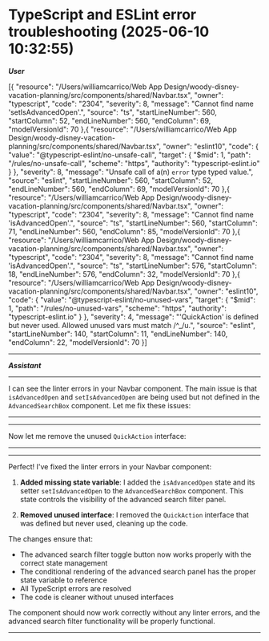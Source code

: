 <!-- Generated by SpecStory -->

# TypeScript and ESLint error troubleshooting (2025-06-10 10:32:55)

_**User**_

[{
	"resource": "/Users/williamcarrico/Web App Design/woody-disney-vacation-planning/src/components/shared/Navbar.tsx",
	"owner": "typescript",
	"code": "2304",
	"severity": 8,
	"message": "Cannot find name 'setIsAdvancedOpen'.",
	"source": "ts",
	"startLineNumber": 560,
	"startColumn": 52,
	"endLineNumber": 560,
	"endColumn": 69,
	"modelVersionId": 70
},{
	"resource": "/Users/williamcarrico/Web App Design/woody-disney-vacation-planning/src/components/shared/Navbar.tsx",
	"owner": "eslint10",
	"code": {
		"value": "@typescript-eslint/no-unsafe-call",
		"target": {
			"$mid": 1,
			"path": "/rules/no-unsafe-call",
			"scheme": "https",
			"authority": "typescript-eslint.io"
		}
	},
	"severity": 8,
	"message": "Unsafe call of a(n) `error` type typed value.",
	"source": "eslint",
	"startLineNumber": 560,
	"startColumn": 52,
	"endLineNumber": 560,
	"endColumn": 69,
	"modelVersionId": 70
},{
	"resource": "/Users/williamcarrico/Web App Design/woody-disney-vacation-planning/src/components/shared/Navbar.tsx",
	"owner": "typescript",
	"code": "2304",
	"severity": 8,
	"message": "Cannot find name 'isAdvancedOpen'.",
	"source": "ts",
	"startLineNumber": 560,
	"startColumn": 71,
	"endLineNumber": 560,
	"endColumn": 85,
	"modelVersionId": 70
},{
	"resource": "/Users/williamcarrico/Web App Design/woody-disney-vacation-planning/src/components/shared/Navbar.tsx",
	"owner": "typescript",
	"code": "2304",
	"severity": 8,
	"message": "Cannot find name 'isAdvancedOpen'.",
	"source": "ts",
	"startLineNumber": 576,
	"startColumn": 18,
	"endLineNumber": 576,
	"endColumn": 32,
	"modelVersionId": 70
},{
	"resource": "/Users/williamcarrico/Web App Design/woody-disney-vacation-planning/src/components/shared/Navbar.tsx",
	"owner": "eslint10",
	"code": {
		"value": "@typescript-eslint/no-unused-vars",
		"target": {
			"$mid": 1,
			"path": "/rules/no-unused-vars",
			"scheme": "https",
			"authority": "typescript-eslint.io"
		}
	},
	"severity": 4,
	"message": "'QuickAction' is defined but never used. Allowed unused vars must match /^_/u.",
	"source": "eslint",
	"startLineNumber": 140,
	"startColumn": 11,
	"endLineNumber": 140,
	"endColumn": 22,
	"modelVersionId": 70
}]

---

_**Assistant**_



---

I can see the linter errors in your Navbar component. The main issue is that `isAdvancedOpen` and `setIsAdvancedOpen` are being used but not defined in the `AdvancedSearchBox` component. Let me fix these issues:

---



---

Now let me remove the unused `QuickAction` interface:

---



---

Perfect! I've fixed the linter errors in your Navbar component:

1. **Added missing state variable**: I added the `isAdvancedOpen` state and its setter `setIsAdvancedOpen` to the `AdvancedSearchBox` component. This state controls the visibility of the advanced search filter panel.

2. **Removed unused interface**: I removed the `QuickAction` interface that was defined but never used, cleaning up the code.

The changes ensure that:
- The advanced search filter toggle button now works properly with the correct state management
- The conditional rendering of the advanced search panel has the proper state variable to reference
- All TypeScript errors are resolved
- The code is cleaner without unused interfaces

The component should now work correctly without any linter errors, and the advanced search filter functionality will be properly functional.

---

